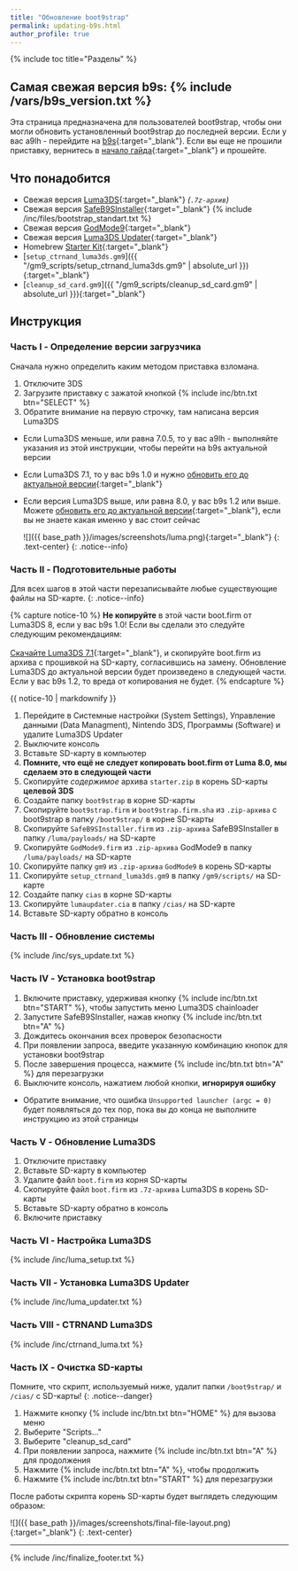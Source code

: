 ```yaml
---
title: "Обновление boot9strap"
permalink: updating-b9s.html
author_profile: true
---
```

{% include toc title="Разделы" %}

## Самая свежая версия b9s: {% include /vars/b9s_version.txt %}

Эта страница предназначена для пользователей boot9strap, чтобы они могли обновить установленный boot9strap до последней версии. Если у вас a9lh - перейдите на [b9s](a9lh-to-b9s){:target="_blank"}. Если вы еще не прошили приставку, вернитесь в [начало гайда](/){:target="_blank"} и прошейте. 

## Что понадобится

* Свежая версия [Luma3DS](https://github.com/AuroraWright/Luma3DS/releases/latest){:target="_blank"} *(`.7z-архив`)*
* Свежая версия [SafeB9SInstaller](https://github.com/d0k3/SafeB9SInstaller/releases/latest){:target="_blank"}
{% include /inc/files/bootstrap_standart.txt %}
* Свежая версия [GodMode9](https://github.com/d0k3/GodMode9/releases/latest){:target="_blank"}
* Свежая версия [Luma3DS Updater](https://github.com/KunoichiZ/lumaupdate/releases/latest){:target="_blank"}
* Homebrew [Starter Kit](http://smealum.github.io/ninjhax2/starter.zip){:target="_blank"}
* [`setup_ctrnand_luma3ds.gm9`]({{ "/gm9_scripts/setup_ctrnand_luma3ds.gm9" | absolute_url }}){:target="_blank"}
* [`cleanup_sd_card.gm9`]({{ "/gm9_scripts/cleanup_sd_card.gm9" | absolute_url }}){:target="_blank"}

## Инструкция

### Часть I - Определение версии загрузчика 

Сначала нужно определить каким методом приставка взломана. 

1. Отключите 3DS
1. Загрузите приставку с зажатой кнопкой {% include inc/btn.txt btn="SELECT" %}
1. Обратите внимание на первую строчку, там написана версия Luma3DS
  + Если Luma3DS меньше, или равна 7.0.5, то у вас a9lh - выполняйте указания из этой инструкции, чтобы перейти на b9s актуальной версии
  + Если Luma3DS 7.1, то у вас b9s 1.0 и нужно [обновить его до актуальной версии](updating-b9s){:target="_blank"}
  + Если версия Luma3DS выше, или равна 8.0, у вас b9s 1.2 или выше. Можете [обновить его до актуальной версии](updating-b9s){:target="_blank"}, если вы не знаете какая именно у вас стоит сейчас

    ![]({{ base_path }}/images/screenshots/luma.png){:target="_blank"}
	{: .text-center}
    {: .notice--info}

### Часть II - Подготовительные работы

Для всех шагов в этой части перезаписывайте любые существующие файлы на SD-карте.
{: .notice--info}

{% capture notice-10 %}
**Не копируйте** в этой части boot.firm от Luma3DS 8, если у вас b9s 1.0! Если вы сделали это следуйте следующим рекомендациям: 
<br><br>
[Cкачайте Luma3DS 7.1](https://github.com/AuroraWright/Luma3DS/releases/tag/v7.1){:target="_blank"}, и скопируйте boot.firm из архива с прошивкой на SD-карту, согласившись на замену. 
Обновление Luma3DS до актуальной версии будет произведено в следующей части. 
Если у вас b9s 1.2, то вреда от копирования не будет.
{% endcapture %}

<div class="notice--danger">{{ notice-10 | markdownify }}</div>

1. Перейдите в Системные настройки (System Settings), Управление данными (Data Managment), Nintendo 3DS, Программы (Software) и удалите Luma3DS Updater
1. Выключите консоль
1. Вставьте SD-карту в компьютер
1. **Помните, что ещё не следует копировать boot.firm от Luma 8.0, мы сделаем это в следующей части**
1. Скопируйте _содержимое_ архива `starter.zip` в корень SD-карты **целевой 3DS**
1. Создайте папку `boot9strap` в корне SD-карты
1. Скопируйте `boot9strap.firm` и `boot9strap.firm.sha` из `.zip-архива` с boot9strap в папку `/boot9strap/` в корне SD-карты
1. Скопируйте `SafeB9SInstaller.firm` из `.zip-архива` SafeB9SInstaller в папку `/luma/payloads/` на SD-карте
1. Скопируйте `GodMode9.firm` из `.zip-архива` GodMode9 в папку `/luma/payloads/` на SD-карте
1. Скопируйте папку `gm9` из `.zip-архива` `GodMode9` в корень SD-карты
1. Скопируйте `setup_ctrnand_luma3ds.gm9` в папку `/gm9/scripts/` на SD-карте
1. Создайте папку `cias` в корне SD-карты
1. Скопируйте `lumaupdater.cia` в папку `/cias/` на SD-карте
1. Вставьте SD-карту обратно в консоль

### Часть III - Обновление системы

{% include /inc/sys_update.txt %}

### Часть IV - Установка boot9strap

1. Включите приставку, удерживая кнопку {% include inc/btn.txt btn="START" %}, чтобы запустить меню Luma3DS chainloader
1. Запустите SafeB9SInstaller, нажав кнопку {% include inc/btn.txt btn="A" %}
1. Дождитесь окончания всех проверок безопасности
1. При появлении запроса, введите указанную комбинацию кнопок для установки boot9strap
1. После завершения процесса, нажмите {% include inc/btn.txt btn="A" %} для перезагрузки
1. Выключите консоль, нажатием любой кнопки, **игнорируя ошибку**
  + Обратите внимание, что ошибка `Unsupported launcher (argc = 0)` будет появляться до тех пор, пока вы до конца не выполните инструкцию из этой страницы

### Часть V - Обновление Luma3DS

1. Отключите приставку
1. Вставьте SD-карту в компьютер
1. Удалите файл `boot.firm` из корня SD-карты
1. Скопируйте файл `boot.firm` из `.7z-архива` Luma3DS в корень SD-карты
1. Вставьте SD-карту обратно в консоль
1. Включите приставку

### Часть VI - Настройка Luma3DS

{% include /inc/luma_setup.txt %}

### Часть VII - Установка Luma3DS Updater

{% include /inc/luma_updater.txt %}

### Часть VIII - CTRNAND Luma3DS

{% include /inc/ctrnand_luma.txt %}

### Часть IX - Очистка SD-карты

Помните, что скрипт, используемый ниже, удалит папки `/boot9strap/` и `/cias/` с SD-карты!
{: .notice--danger}

1. Нажмите кнопку {% include inc/btn.txt btn="HOME" %} для вызова меню
1. Выберите "Scripts..."
1. Выберите "cleanup_sd_card"
1. При появлении запроса, нажмите {% include inc/btn.txt btn="A" %} для продолжения
1. Нажмите {% include inc/btn.txt btn="A" %}, чтобы продолжить
1. Нажмите {% include inc/btn.txt btn="START" %} для перезагрузки

После работы скрипта корень SD-карты будет выглядеть следующим образом: 

![]({{ base_path }}/images/screenshots/final-file-layout.png){:target="_blank"}
{: .text-center}

___

{% include /inc/finalize_footer.txt %}